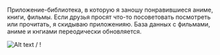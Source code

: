 Приложение-библиотека, в которую я заношу понравившиеся аниме, книги, фильмы. Если друзья просят что-то посоветовать посмотреть или прочитать, я скидываю приложенияю. База данных с фильмами, аниме и кнгиами переодически обновляется.

![ Alt text](ezgif.com-gif-maker.gif) / ! [](ezgif.com-gif-maker.gif)
